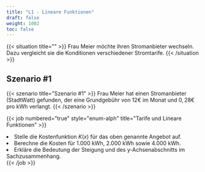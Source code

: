 ```yaml
---
title: "L1 - Lineare Funktionen"
draft: false
weight: 1002
toc: false
---
```


{{< situation title="" >}}
    Frau Meier möchte ihren Stromanbieter wechseln. Dazu vergleicht sie die Konditionen verschiedener Stromtarife.
{{< /situation >}}

## Szenario #1

{{< szenario title="Szenario #1" >}}
    Frau Meier hat einen Stromanbieter (StadtWatt) gefunden, der eine Grundgebühr von $12€$ im Monat und $0,28€$ pro kWh verlangt.
{{< /szenario >}}

{{< job numbered="true" style="enum-alph" title="Tarife und Lineare Funktionen" >}}
    <li>Stelle die Kostenfunktion $K(x)$ für das oben genannte Angebot auf.</li>
    <li>Berechne die Kosten für 1.000 kWh, 2.000 kWh sowie 4.000 kWh.</li>
    <li>Erkläre die Bedeutung der Steigung und des y-Achsenabschnitts im Sachzusammenhang.</li>
{{< /job >}}
